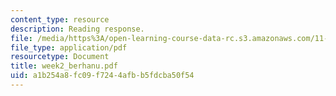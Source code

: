 ```yaml
---
content_type: resource
description: Reading response.
file: /media/https%3A/open-learning-course-data-rc.s3.amazonaws.com/11-946-planning-in-transition-economies-for-growth-and-equity-spring-2004/a1b254a8fc09f7244afbb5fdcba50f54_week2_berhanu.pdf
file_type: application/pdf
resourcetype: Document
title: week2_berhanu.pdf
uid: a1b254a8-fc09-f724-4afb-b5fdcba50f54
---
```

